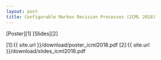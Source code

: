 ```yaml
---
layout: post
title: Configurable Markov Decision Processes (ICML 2018)
---
```


[Poster][1]
[Slides][2]

[1]:{{ site.url }}/download/poster_icml2018.pdf
[2]:{{ site.url }}/download/slides_icml2018.pdf

